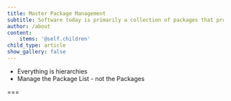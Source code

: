 ```yaml
---
title: Master Package Management
subtitle: Software today is primarily a collection of packages that provide a specific set of functionality
author: /about
content:
    items: '@self.children'
child_type: article
show_gallery: false
---
```


- Everything is hierarchies
- Manage the Package List - not the Packages

===
